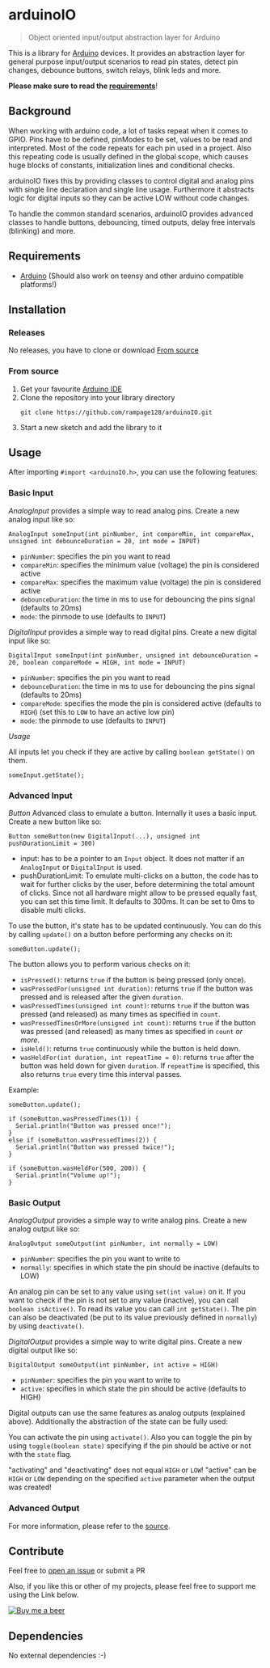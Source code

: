 # arduinoIO

> Object oriented input/output abstraction layer for Arduino

This is a library for [Arduino](https://www.arduino.cc/en/Main/Products#entrylevel) devices. 
It provides an abstraction layer for general purpose input/output scenarios to read pin states,
detect pin changes, debounce buttons, switch relays, blink leds and more.

__Please make sure to read the [requirements](#requirements)__!

## Background
When working with arduino code, a lot of tasks repeat when it comes to GPIO. Pins have to be
defined, pinModes to be set, values to be read and interpreted. Most of the code repeats for 
each pin used in a project. Also this repeating code is usually defined in the global scope,
which causes huge blocks of constants, initialization lines and conditional checks.

arduinoIO fixes this by providing classes to control digital and analog pins with single line
declaration and single line usage. Furthermore it abstracts logic for digital inputs so they 
can be active LOW without code changes.

To handle the common standard scenarios, arduinoIO provides advanced classes to handle buttons,
debouncing, timed outputs, delay free intervals (blinking) and more.


## Requirements

- [Arduino](https://www.arduino.cc/en/Main/Products#entrylevel) 
  (Should also work on teensy and other arduino compatible platforms!)

## Installation
### Releases

No releases, you have to clone or download [From source](#from-source)

### From source

1. Get your favourite [Arduino IDE](https://www.arduino.cc/en/main/software)
2. Clone the repository into your library directory  
   ```
   git clone https://github.com/rampage128/arduinoIO.git
   ```
3. Start a new sketch and add the library to it

## Usage

After importing `#import <arduinoIO.h>`, you can use the following features:

### Basic Input

*AnalogInput*
provides a simple way to read analog pins.
Create a new analog input like so:
```
AnalogInput someInput(int pinNumber, int compareMin, int compareMax, unsigned int debounceDuration = 20, int mode = INPUT)
```
* `pinNumber`: specifies the pin you want to read
* `compareMin`: specifies the minimum value (voltage) the pin is considered active
* `compareMax`: specifies the maximum value (voltage) the pin is considered active
* `debounceDuration`: the time in ms to use for debouncing the pins signal (defaults to 20ms)
* `mode`: the pinmode to use (defaults to `INPUT`)

*DigitalInput*
provides a simple way to read digital pins.
Create a new digital input like so:
```
DigitalInput someInput(int pinNumber, unsigned int debounceDuration = 20, boolean compareMode = HIGH, int mode = INPUT)
```
* `pinNumber`: specifies the pin you want to read
* `debounceDuration`: the time in ms to use for debouncing the pins signal (defaults to 20ms)
* `compareMode`: specifies the mode the pin is considered active (defaults to `HIGH`)
  (set this to `LOW` to have an active low pin)
* `mode`: the pinmode to use (defaults to `INPUT`)

*Usage*

All inputs let you check if they are active by calling `boolean getState()` on them.
```
someInput.getState();
```

### Advanced Input

*Button*
Advanced class to emulate a button. Internally it uses a basic input.
Create a new button like so:
```
Button someButton(new DigitalInput(...), unsigned int pushDurationLimit = 300)
```

* input: has to be a pointer to an `Input` object. It does not matter if an `AnalogInput` or `DigitalInput` is used.
* pushDurationLimit: To emulate multi-clicks on a button, the code has to wait for further clicks by the user, before determining the total amount of clicks.
  Since not all hardware might allow to be pressed equally fast, you can set this time limit. It defaults to 300ms. It can be set to 0ms to disable multi clicks.

To use the button, it's state has to be updated continuously. You can do this by calling `update()` on a button before performing any checks on it:
```
someButton.update();
```
  
The button allows you to perform various checks on it:

* `isPressed()`: returns `true` if the button is being pressed (only once).
* `wasPressedFor(unsigned int duration)`: returns `true` if the button was pressed and is released after the given `duration`.
* `wasPressedTimes(unsigned int count)`: returns `true` if the button was pressed (and released) as many times as specified in `count`.
* `wasPressedTimesOrMore(unsigned int count)`: returns `true` if the button was pressed (and released) as many times as specified in `count` *or more*.
* `isHeld()`: returns `true` continuously while the button is held down.
* `wasHeldFor(int duration, int repeatTime = 0)`: returns `true` after the button was held down for given `duration`. If `repeatTime` is specified, this also returns `true` every time this interval passes.

Example:
```
someButton.update();

if (someButton.wasPressedTimes(1)) {
  Serial.println("Button was pressed once!");
}
else if (someButton.wasPressedTimes(2)) {
  Serial.println("Button was pressed twice!");
}

if (someButton.wasHeldFor(500, 200)) {
  Serial.println("Volume up!");
}
```

### Basic Output

*AnalogOutput*
provides a simple way to write analog pins.
Create a new analog output like so:
```
AnalogOutput someOutput(int pinNumber, int normally = LOW)
```
* `pinNumber`: specifies the pin you want to write to
* `normally`: specifies in which state the pin should be inactive (defaults to LOW)

An analog pin can be set to any value using `set(int value)` on it.
If you want to check if the pin is not set to any value (inactive), you can call `boolean isActive()`.
To read its value you can call `int getState()`.
The pin can also be deactivated (be put to its value previously defined in `normally`) by using `deactivate()`.

*DigitalOutput*
provides a simple way to write digital pins.
Create a new digital output like so:
```
DigitalOutput someOutput(int pinNumber, int active = HIGH)
```
* `pinNumber`: specifies the pin you want to write to
* `active`: specifies in which state the pin should be active (defaults to HIGH)

Digital outputs can use the same features as analog outputs (explained above).
Additionally the abstraction of the state can be fully used:

You can activate the pin using `activate()`. 
Also you can toggle the pin by using `toggle(boolean state)` specifying if the pin should be active or not with the `state` flag.

"activating" and "deactivating" does not equal `HIGH` or `LOW`! "active" can be `HIGH` or `LOW` depending on the specified `active` parameter when the output was created!

### Advanced Output

For more information, please refer to the [source](https://github.com/rampage128/arduinoIO).

## Contribute

Feel free to [open an issue](https://github.com/rampage128/arduinoIO/issues) or submit a PR

Also, if you like this or other of my projects, please feel free to support me using the Link below.

[![Buy me a beer](https://img.shields.io/badge/buy%20me%20a%20beer-PayPal-green.svg)](https://www.paypal.me/FrederikWolter/1)

## Dependencies

No external dependencies :-)